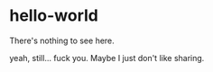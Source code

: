 # hello-world

There's nothing to see here. 

yeah, still... fuck you. Maybe I just don't like sharing.
